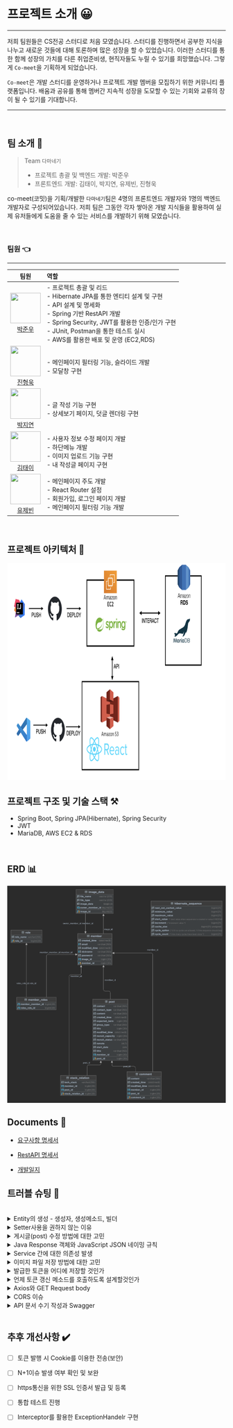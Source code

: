 # 프로젝트 소개 😀

---


저희 팀원들은 CS전공 스터디로 처음 모였습니다. 스터디를 진행하면서 공부한 지식을 나누고 새로운 것들에 대해 토론하며 많은 성장을 할 수 있었습니다. 이러한 스터디를 통한 함께 성장의 가치를 다른 취업준비생, 현직자들도 누릴 수 있기를 희망했습니다. 그렇게 `Co-meet`을 기획하게 되었습니다.

`Co-meet`은 개발 스터디를 운영하거나 프로젝트 개발 멤버을 모집하기 위한 커뮤니티 플랫폼입니다. 배움과 공유를 통해 멤버간 지속적 성장을 도모할 수 있는 기회와 교류의 장이 될 수 있기를 기대합니다.

---

<br>

## 팀 소개 🤼

>Team `다마네기` <br>
> - 프로젝트 총괄 및 백엔드 개발: 박준우<br>
> - 프론트엔드 개발: 김태이, 박지연, 유제빈, 진형욱<br>
> 

co-meet(코밋)을 기획/개발한 `다마네기`팀은 4명의 프론트엔드 개발자와 1명의 백엔드 개발자로 구성되어있습니다. 저희 팀은 그동안 각자 쌓아온 개발 지식들을 활용하여 실제 유저들에게 도움을 줄 수 있는 서비스를 개발하기 위해 모였습니다.

<br>

### 팀원 👈

---
| 팀원 | 역할 |
|:--:|:--|
| <img src="https://avatars.githubusercontent.com/u/10703437?s=120&v=4" width="70" height="70"> <br>[박준우](https://github.com/93jpark) |  - 프로젝트 총괄 및 리드 <br> - Hibernate JPA를 통한 엔티티 설계 및 구현 <br> - API 설계 및 명세화 <br> - Spring 기반 RestAPI 개발 <br> - Spring Security, JWT를 활용한 인증/인가 구현<br> - JUnit, Postman을 통한 테스트 실시 <br>  - AWS를 활용한 배포 및 운영 (EC2,RDS)    |
| <img src="https://avatars.githubusercontent.com/u/100752008?s=96&v=4" width="70" height="70"> <br>[진형욱](https://github.com/orgs/Tamanegi-seoul/people/huunguk) | - 메인페이지 필터링 기능, 슬라이드 개발<br> - 모달창 구현<br>  |
| <img src="https://avatars.githubusercontent.com/u/22023762?s=96&v=4" width="70" height="70"> <br>[박지연](https://github.com/orgs/Tamanegi-seoul/people/jiyeon22) |  - 글 작성 기능 구현<br> - 상세보기 페이지, 덧글 렌더링 구현<br>  |
| <img src="https://avatars.githubusercontent.com/u/106040138?s=96&v=4" width="70" height="70"> <br>[김태이](https://github.com/orgs/Tamanegi-seoul/people/taeyeess) | - 사용자 정보 수정 페이지 개발<br> - 하단메뉴 개발<br> - 이미지 업로드 기능 구현<br> - 내 작성글 페이지 구현<br>  |
| <img src="https://avatars.githubusercontent.com/u/80400157?s=96&v=4" width="70" height="70"> <br>[유제빈](https://github.com/orgs/Tamanegi-seoul/people/Yujaebin) |  - 메인페이지 주도 개발<br> - React Router 설정<br> - 회원가입, 로그인 페이지 개발<br> - 메인페이지 필터링 기능 개발<br>  |

<br>

## 프로젝트 아키텍처 🧩

<img src="/assets/images/project-architecture.jpeg" width="820" height="500">


<br>

## 프로젝트 구조 및 기술 스택 ⚒️

- Spring Boot, Spring JPA(Hibernate), Spring Security
- JWT
- MariaDB, AWS EC2 & RDS

<br>

## ERD 📊

<img src="/assets/images/comeet-db.png" width="600" height="500">


<br>

## Documents 📝

- [요구사항 명세서](https://temporal-tie-650.notion.site/26ecc9e13b114ba5908cdf308a24c7fc)

- [RestAPI 명세서](https://docs.google.com/spreadsheets/d/14jZsVFbIVOiChAX0vDx1bMsGLhW0lYa-efDRx9FVq6Y/edit#gid=0)

- [개발일지](https://docs.google.com/spreadsheets/d/1JbBsHJf1QMLOI4wpm6DCsqqa9aH1xJd8F5Pvpjw9WPM/edit#gid=0)


## 트러블 슈팅 🚀

<br>
<details><summary>Entity의 생성 - 생성자, 생성메소드, 빌더</summary>

<div>
    개발 초기, Entity클래스에서 생성자를 정의하고 new 키워드를 통해 객체를 생성하면서 해당 엔티티의 파라미터를 통해 초기화를 했었다. 하지만 이 작업은 객체를 생성하는 작업에 대해 직관적이지 않았다.<br>
    이를 보완하기 위해 생성 메소드를 따로 만들었다. ie createMember(). 생성 메소드를 통해 해당 엔티티를 생성하는 과정을 명시적으로 행할 수 있었지만, 선택적인 필드에 대해 생성과정에서 관리하기 힘들었다. 예를 들어, Member클래스에서 프로필 이미지는 없을 수 있는 선택 항목이다. 이를 위해서 오버라이딩된 생성메소드를 정의해야만 했다.<br>
    위의 문제를 해결하기 위해 `Builder`에 대해 알게 되었다. 생성자에 `@Builder`처리하여 동적으로 파라미터를 받을 수 있도록 하였다.
</div>
</details>

<details><summary>Setter사용을 권하지 않는 이유</summary>
    
<div>       
    클래스에 @Data를 통해서 toString, Getter, Setter등을 구현할 수 있다. 엔티티를 작성함에 있어서 Setter사용을 방지하기 위해서 엔티티에 대해서 @Data를 사용하지 않고 @Getter만 사용했다.<br>
    Setter를 사용하지 않는 이유는 엔티티에 대한 변경을 추적하기 위함이다. Setter를 사용하게 되면 변경에 대한 가능성을 열어둠으로써 객체에 대한 불변성을 보장할 수 없게 된다. 또한, 객체의 정보에 대해 수정했을 때, 해당 작업이 어떤 목적으로 이루어졌는지 직관적으로 알기 어렵다. <br>
    예를 들어, setAmount()를 통해 잔액을 변경하는 로직이 있다고 하자. 이 때, setAmount()가 초기 잔액을 설정하기 위함인지, 출금으로 인해 값을 변경하는 것인지 해당 메소드만을 통해서 알기 어렵다. 이러한 점을 보완하기 위해 목적에 따른 setter역할 메소드를 정의하였다. ie. initAmount(), increaseAmount(), decreaseAmount() etc.
</div>

</details>



<details><summary>게시글(post) 수정 방법에 대한 고민</summary>

<div>       
    게시글의 필드마다 update메소드를 생성하고, 작성된 포스트를 로드해서 변경부분에 대한 update 작업을 수행하도록 했다. 하지만, 변경된 필드에 대한 개별적인 수정 메소드가 필요했다. 어떤 필드가 변경되었는지 탐지하는데에 리소스가 낭비되었다.<br>
    따라서 변경하고자 하는 게시글의 id를 기반으로 DB에서 게시글 정보를 로드하도록 했다. 그 후, 변경된 내용을 반영한 게시글을 로드한 게시글에 덮어 씌우도록 게시글 업데이트 로직을 구성했다. 즉, post id만 동일하며 내용은 수정된 것으로 반영된다.
</div>

</details>

<details><summary>Java Response 객체와 JavaScript JSON 네이밍 규칙</summary>

<div>       
    Java에서 Response를 반환할 때, 각 필드는 자바의 Camel Case를 따른다. 하지만 클라이언트 사이드에서는 JavaScript를 사용하며 Snake Case를 따른다. 협업에 있어서 클라이언트 개발자에게 변수 네이밍에 대한 혼동을 방지하기 위해서 Response를 반환할 때, Camel case의 각 필드를 Snake case로 변환해야 한다고 판단했다.<br>
    이에 대해 @JsonNaming(PropertyNamingStrategies.SnakeCaseStrategy.class)애노테이션을 통해 해결하였다.
</div>
</details>


<details><summary>Service 간에 대한 의존성 발생</summary>

<div>
    개발 초기, MemberService 내에서 Post/CommentService 등 다른 서비스의 메소드를 사용하도록 코드를 작성하였다. 하지만 여기서 다른 서비스를 의존하게 되면서 Circular reference issue가 발생했다.<br>
    이후의 유사 issue를 방지하기 위해서 controller, service, repository레이어의 구분을 명확히 하였다.   service레이어에서는 필요한 repository를 참조하여 메소드를 사용하도록 코드를 작성하였다.<br>
</div>
</details>


<details><summary>이미지 파일 저장 방법에 대한 고민</summary>

<div>
    회원의 프로필 이미지를 저장하는 방법에 대해 고민하게 되었다. <br>
    1. 원격 저장소에 이미지 파일을 저장하고 DB에는 해당 URL을 저장한다.
    2. DB에 이미지파일을 바이트 형태로 저장한다.<br>
    a의 경우, URL형태로 저장하고 요청에 대한 응답도 URL형식으로 전송되기때문에 프론트단에서 이미지를 출력하기 편리할것으로 보였다. 또한, DB 내부에는 파일이 저장되는 것이 아니기에 용량 부하가 적다. 하지만 원격 저장소에 대한 비용이 발생한다.<br>
    b의 경우, 원격 저장소를 사용하지 않음으로써 비용절감이 가능하다. 반면, 이미지 파일을 DB에 저장한다는 것 자체가 DB 리소스를 사용하게 된다.<br>
    서버를 1개 더 들이는 것이 프로젝트 예산에 어려움이 있었기에 b안을 채용하기로 했다. 단, 이미지 업로드 시 파일의 크기에 제약을 걸기로 결정했다.<br>
</div>
</details>


<details><summary>발급한 토큰을 어디에 저장할 것인가</summary>

<div>
    JWT토큰을 발행했을 때, 해당 토큰을 어디에 저장되어야할지 고민이 되었다.<br>
    JWT는 브라우저 내의 안전한 저장소에 저장되어야한다. LocalStorage에 저장 될 경우, 페이지 내부의 모든 스크립트에서 액세스할 수 있기때문에 XSS 공격대상이 되거나 외부 공격자가 토큰에 접근할 수 있게 된다. 따라서 LocalStorage/SeesionStorage에 저장하는것은 좋은 방법이 아니었다. JWT는 HTTP 요청으로만 서버에 전송되는 HttpOnly 쿠키 내에 저장되어야 한다.<br>
</div>
</details>


<details><summary>언제 토큰 갱신 메소드를 호출하도록 설계할것인가</summary>
    
<div>
    토큰 갱신을 언제 하도록 할지 설계에 있어 고민이 되었다.<br>
    a. API콜에 대해 토큰 인증 및 유효여부만 확인하고, 만료된 경우엔 만료에 대해 response를 보내고 갱신 api를 재요청하도록 한다.<br>
    b. 토큰 유효성 검증 후 만료된 경우엔 refresh토큰을 서버에서 자동으로 발급하여 응답에 토큰을 추가로 함께 발급한다.<br><br>
    전체적인 통신의 횟수를 보았을 땐 a 방법이 좋다고 느껴졌지만, 토큰 재발급을 자동으로 하게 될 경우 보안 이슈가 있을 수 있다고 판단했다. 프론트팀과 협의하여 토큰 만료 응답을 통해 프론트에서 재요청 api를 요청하도록 설계했다.<br>
</div>
</details>


<details><summary>Axios와 GET Request body</summary>

<div>
    처음 API를 설계할 때, 조회와 같은 api는 GET메소드를 기반으로 request body에 찾고자 하는 리소스 정보를 담도록 했다. 하지만 실제 프론트팀에서 개발해보니 Axios에서 GET요청에 대해서는 request body에 정보를 포함할 수 없었다. 이를 해결하기 위해 request param을 사용하는 방식으로 API를 재설계했다.
</div>
</details>


<details><summary>CORS 이슈</summary>

<div>       
    postman에서는 정상작동하던 api들이 프론트팀의 리액트 프로그램에서 작동하지 않았고 CORS에러를 발생시켰다. CORS는 추가적인 HTTP header를 통해 어플리케이션이 다른 Origin의 리소스에 접근할 수 있도록 하는 메커니즘을 뜻한다. 다른 Origin에서 서버의 리소스에 함부로 접근하지 못하도록 설정되어 있었다.<br>

    WebConfig에서 CORS설정을 통해 allowed origin으로 localhost와 프론트의 배포된 주소를 등록하였고, maxAge를 설정하여 preflight 결과를 캐시에 저장하도록 변경하였다.<br>
</div>
</details>


<details><summary>API 문서 수기 작성과 Swagger</summary>

<div>
    프로젝트 초기단계에서 프론트팀과의 협업을 위해서 수기로 API문서를 작성하였다. 작성된 API문서를 구글 스프레드시트로 공유하였고, 개발과정에서 발생하는 이슈 및 수정/보완사항은 해당 문서를 통해 소통할 수 있었다. API가 서버 배포를 통해 동작하는 상태에서 Swagger에 대해 알게 되었으며, Swagger/OpenAPI를 통해 문서 자동화와 테스트를 도모했다.
</div>
</details>
<br>



## 추후 개선사항 ✔️

- [ ] 토큰 발행 시 Cookie를 이용한 전송(보안)
- [ ] N+1이슈 발생 여부 확인 및 보완
- [ ] https통신을 위한 SSL 인증서 발급 및 등록
- [ ] 통합 테스트 진행
- [ ] Interceptor를 활용한 ExceptionHandelr 구현



